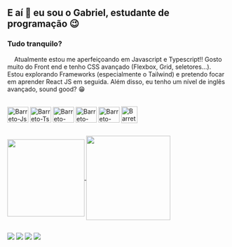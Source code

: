 ## E aí 🤙 eu sou o Gabriel, estudante de programação 😉

<h3>Tudo tranquilo?</h3>
<p>&nbsp;&nbsp;&nbsp;&nbsp;Atualmente estou me aperfeiçoando em Javascript e Typescript!! Gosto muito do Front end e tenho CSS avançado (Flexbox, Grid, seletores...). Estou explorando Frameworks (especialmente o Tailwind) e pretendo focar em aprender React JS em seguida. Além disso, eu tenho um nível de inglês avançado, sound good? 😁</p><br />

<div>
  <img align="center" alt="Barreto-Js" height="36" width="48" src="https://cdn.jsdelivr.net/gh/devicons/devicon@latest/icons/javascript/javascript-original.svg" />
  <img align="center" alt="Barreto-Ts" height="36" width="48" src="https://cdn.jsdelivr.net/gh/devicons/devicon@latest/icons/typescript/typescript-original.svg" />
  <img align="center" alt="Barreto-Html" height="36" width="48" src="https://cdn.jsdelivr.net/gh/devicons/devicon@latest/icons/html5/html5-original.svg" />
  <img align="center" alt="Barreto-Css" height="36" width="48" src="https://cdn.jsdelivr.net/gh/devicons/devicon@latest/icons/css3/css3-original.svg" />
  <img align="center" alt="Barreto-Tw" height="36" width="48" src="https://cdn.jsdelivr.net/gh/devicons/devicon@latest/icons/tailwindcss/tailwindcss-original.svg" />
  <img align="center" alt="Barreto-Tw" height="38" width="37" src="https://cdn.discordapp.com/attachments/1079578268040171530/1257007537275015258/ingles-sem-fundo-removebg-preview.png?ex=6682d6fe&is=6681857e&hm=56379ddac5caa2a789436772a44e9d2ad335494717fa9544641045a8d73926a5&" />
</div>

##

<div align="">
  <a href="https://github.com/barretoux/github-readme-stats">
    <img height="176px" align="center" src="https://github-readme-stats.vercel.app/api?username=barretoux&show_icons=true&theme=holi&include_all_commits=true">
    <img height="192px" align="center" src="https://github-readme-stats.vercel.app/api/top-langs/?username=barretoux&layout=donut&langs_count=16&theme=catppuccin_mocha">
  </a>
</div>

##

<div>
  <a href="https://instagram.com/barretoux" target="_blank"><img src="https://img.shields.io/badge/-Instagram-%23E4405F?style=for-the-badge&logo=instagram&logoColor=white" /></a>
  <a href="mailto:gabriel.foontouraa@gmail.com"><img src="https://img.shields.io/badge/-Gmail-%23333?style=for-the-badge&logo=gmail&logoColor=white" /></a>
  <a href="https://www.linkedin.com/in/gabriel-barreto-a80936219/" target="_blank"><img src="https://img.shields.io/badge/-LinkedIn-%230077B5?style=for-the-badge&logo=linkedin&logoColor=white" /></a>
  <a href="https://barretoux.github.io/site_portfolio/" target="_blank"><img src="https://img.shields.io/badge/website-000000?style=for-the-badge&logo=About.me&logoColor=white" /></a>
</div>
